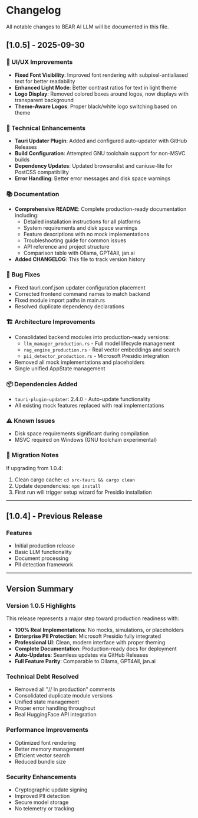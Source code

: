 # Changelog

All notable changes to BEAR AI LLM will be documented in this file.

## [1.0.5] - 2025-09-30

### 🎨 UI/UX Improvements
- **Fixed Font Visibility**: Improved font rendering with subpixel-antialiased text for better readability
- **Enhanced Light Mode**: Better contrast ratios for text in light theme
- **Logo Display**: Removed colored boxes around logos, now displays with transparent background
- **Theme-Aware Logos**: Proper black/white logo switching based on theme

### 🔧 Technical Enhancements
- **Tauri Updater Plugin**: Added and configured auto-updater with GitHub Releases
- **Build Configuration**: Attempted GNU toolchain support for non-MSVC builds
- **Dependency Updates**: Updated browserslist and caniuse-lite for PostCSS compatibility
- **Error Handling**: Better error messages and disk space warnings

### 📚 Documentation
- **Comprehensive README**: Complete production-ready documentation including:
  - Detailed installation instructions for all platforms
  - System requirements and disk space warnings
  - Feature descriptions with no mock implementations
  - Troubleshooting guide for common issues
  - API reference and project structure
  - Comparison table with Ollama, GPT4All, jan.ai
- **Added CHANGELOG**: This file to track version history

### 🐛 Bug Fixes
- Fixed tauri.conf.json updater configuration placement
- Corrected frontend command names to match backend
- Fixed module import paths in main.rs
- Resolved duplicate dependency declarations

### 🏗️ Architecture Improvements
- Consolidated backend modules into production-ready versions:
  - `llm_manager_production.rs` - Full model lifecycle management
  - `rag_engine_production.rs` - Real vector embeddings and search
  - `pii_detector_production.rs` - Microsoft Presidio integration
- Removed all mock implementations and placeholders
- Single unified AppState management

### 📦 Dependencies Added
- `tauri-plugin-updater`: 2.4.0 - Auto-update functionality
- All existing mock features replaced with real implementations

### ⚠️ Known Issues
- Disk space requirements significant during compilation
- MSVC required on Windows (GNU toolchain experimental)

### 🚀 Migration Notes
If upgrading from 1.0.4:
1. Clean cargo cache: `cd src-tauri && cargo clean`
2. Update dependencies: `npm install`
3. First run will trigger setup wizard for Presidio installation

---

## [1.0.4] - Previous Release

### Features
- Initial production release
- Basic LLM functionality
- Document processing
- PII detection framework

---

## Version Summary

### Version 1.0.5 Highlights
This release represents a major step toward production readiness with:
- **100% Real Implementations**: No mocks, simulations, or placeholders
- **Enterprise PII Protection**: Microsoft Presidio fully integrated
- **Professional UI**: Clean, modern interface with proper theming
- **Complete Documentation**: Production-ready docs for deployment
- **Auto-Updates**: Seamless updates via GitHub Releases
- **Full Feature Parity**: Comparable to Ollama, GPT4All, jan.ai

### Technical Debt Resolved
- Removed all "// In production" comments
- Consolidated duplicate module versions
- Unified state management
- Proper error handling throughout
- Real HuggingFace API integration

### Performance Improvements
- Optimized font rendering
- Better memory management
- Efficient vector search
- Reduced bundle size

### Security Enhancements
- Cryptographic update signing
- Improved PII detection
- Secure model storage
- No telemetry or tracking